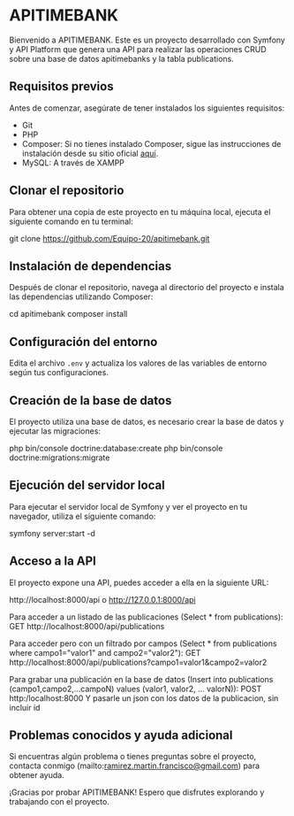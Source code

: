 # APITIMEBANK

Bienvenido a APITIMEBANK. Este es un proyecto desarrollado con Symfony y API Platform que genera una API para realizar las operaciones CRUD
sobre una base de datos apitimebanks y la tabla publications.

## Requisitos previos

Antes de comenzar, asegúrate de tener instalados los siguientes requisitos:

- Git
- PHP 
- Composer: Si no tienes instalado Composer, sigue las instrucciones de instalación desde su sitio oficial [aquí](https://getcomposer.org/download/).
- MySQL: A través de XAMPP 

## Clonar el repositorio

Para obtener una copia de este proyecto en tu máquina local, ejecuta el siguiente comando en tu terminal:

git clone https://github.com/Equipo-20/apitimebank.git


## Instalación de dependencias

Después de clonar el repositorio, navega al directorio del proyecto e instala las dependencias utilizando Composer:

cd apitimebank
composer install


## Configuración del entorno

Edita el archivo `.env` y actualiza los valores de las variables de entorno según tus configuraciones.

## Creación de la base de datos

El proyecto utiliza una base de datos, es necesario crear la base de datos y ejecutar las migraciones:

php bin/console doctrine:database:create
php bin/console doctrine:migrations:migrate

## Ejecución del servidor local

Para ejecutar el servidor local de Symfony y ver el proyecto en tu navegador, utiliza el siguiente comando:

symfony server:start -d

## Acceso a la API

El proyecto expone una API, puedes acceder a ella en la siguiente URL:

http://localhost:8000/api o http://127.0.0.1:8000/api

Para acceder a un listado de las publicaciones (Select * from publications): 
GET http://localhost:8000/api/publications

Para acceder pero con un filtrado por campos (Select * from publications where campo1="valor1" and campo2="valor2"):
GET http://localhost:8000/api/publications?campo1=valor1&campo2=valor2

Para grabar una publicación en la base de datos (Insert into publications (campo1,campo2,...campoN) values (valor1, valor2, ... valorN)):
POST http:/localhost:8000  Y pasarle un json con los datos de la publicacion, sin incluir id

## Problemas conocidos y ayuda adicional

Si encuentras algún problema o tienes preguntas sobre el proyecto, contacta conmigo (mailto:ramirez.martin.francisco@gmail.com) para obtener ayuda.

¡Gracias por probar APITIMEBANK! Espero que disfrutes explorando y trabajando con el proyecto.


